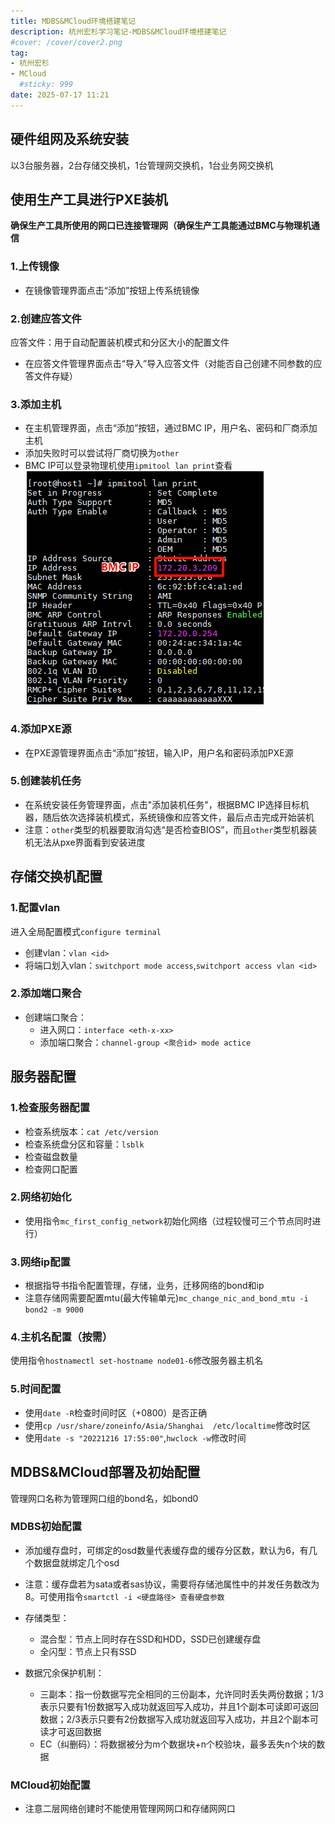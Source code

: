 ```yaml
---
title: MDBS&MCloud环境搭建笔记
description: 杭州宏杉学习笔记-MDBS&MCloud环境搭建笔记
#cover: /cover/cover2.png
tag:
- 杭州宏杉
- MCloud
  #sticky: 999
date: 2025-07-17 11:21
---
```


## 硬件组网及系统安装

以3台服务器，2台存储交换机，1台管理网交换机，1台业务网交换机

## 使用生产工具进行PXE装机

**确保生产工具所使用的网口已连接管理网（确保生产工具能通过BMC与物理机通信**

### 1.上传镜像

* 在镜像管理界面点击“添加”按钮上传系统镜像

### 2.创建应答文件

应答文件：用于自动配置装机模式和分区大小的配置文件

* 在应答文件管理界面点击“导入”导入应答文件（对能否自己创建不同参数的应答文件存疑）

### 3.添加主机

* 在主机管理界面，点击“添加”按钮，通过BMC IP，用户名、密码和厂商添加主机
* 添加失败时可以尝试将厂商切换为`other`
* BMC IP可以登录物理机使用`ipmitool lan print`查看
  ![alt text](images/image.png)
  
### 4.添加PXE源

* 在PXE源管理界面点击“添加”按钮，输入IP，用户名和密码添加PXE源

### 5.创建装机任务

* 在系统安装任务管理界面，点击"添加装机任务"，根据BMC IP选择目标机器，随后依次选择装机模式，系统镜像和应答文件，最后点击完成开始装机
* 注意：`other`类型的机器要取消勾选“是否检查BIOS”，而且`other`类型机器装机无法从pxe界面看到安装进度

## 存储交换机配置

### 1.配置vlan

进入全局配置模式`configure terminal`

* 创建vlan：`vlan <id>`
* 将端口划入vlan：`switchport mode access`,`switchport access vlan <id>`

### 2.添加端口聚合

* 创建端口聚合：
  * 进入网口：`interface <eth-x-xx>`
  * 添加端口聚合：`channel-group <聚合id> mode actice`
  
## 服务器配置

### 1.检查服务器配置

* 检查系统版本：`cat /etc/version`
* 检查系统盘分区和容量：`lsblk`
* 检查磁盘数量
* 检查网口配置

### 2.网络初始化

* 使用指令`mc_first_config_network`初始化网络（过程较慢可三个节点同时进行）
  
### 3.网络ip配置

* 根据指导书指令配置管理，存储，业务，迁移网络的bond和ip
* 注意存储网需要配置mtu(最大传输单元)`mc_change_nic_and_bond_mtu -i bond2 -m 9000`

### 4.主机名配置（按需）

使用指令`hostnamectl set-hostname node01-6`修改服务器主机名

### 5.时间配置

* 使用`date -R`检查时间时区（+0800）是否正确
* 使用`cp /usr/share/zoneinfo/Asia/Shanghai  /etc/localtime`修改时区
* 使用`date -s "20221216 17:55:00"`,`hwclock -w`修改时间
  
## MDBS&MCloud部署及初始配置

管理网口名称为管理网口组的bond名，如bond0

### MDBS初始配置

* 添加缓存盘时，可绑定的osd数量代表缓存盘的缓存分区数，默认为6，有几个数据盘就绑定几个osd

* 注意：缓存盘若为sata或者sas协议，需要将存储池属性中的并发任务数改为8。可使用指令`smartctl -i <硬盘路径> 查看硬盘参数`

* 存储类型：
  * 混合型：节点上同时存在SSD和HDD，SSD已创建缓存盘
  * 全闪型：节点上只有SSD

* 数据冗余保护机制：
  * 三副本：指一份数据写完全相同的三份副本，允许同时丢失两份数据；1/3表示只要有1份数据写入成功就返回写入成功，并且1个副本可读即可返回数据；2/3表示只要有2份数据写入成功就返回写入成功，并且2个副本可读才可返回数据
  * EC（纠删码）：将数据被分为m个数据块+n个校验块，最多丢失n个块的数据
  
### MCloud初始配置

* 注意二层网络创建时不能使用管理网网口和存储网网口